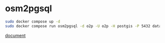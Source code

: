 # osm2pgsql

```bash
sudo docker compose up -d 
sudo docker compose run osm2pgsql -d o2p -U o2p -H postgis -P 5432 data.pbf
```

[document](https://hub.docker.com/r/iboates/osm2pgsql)
